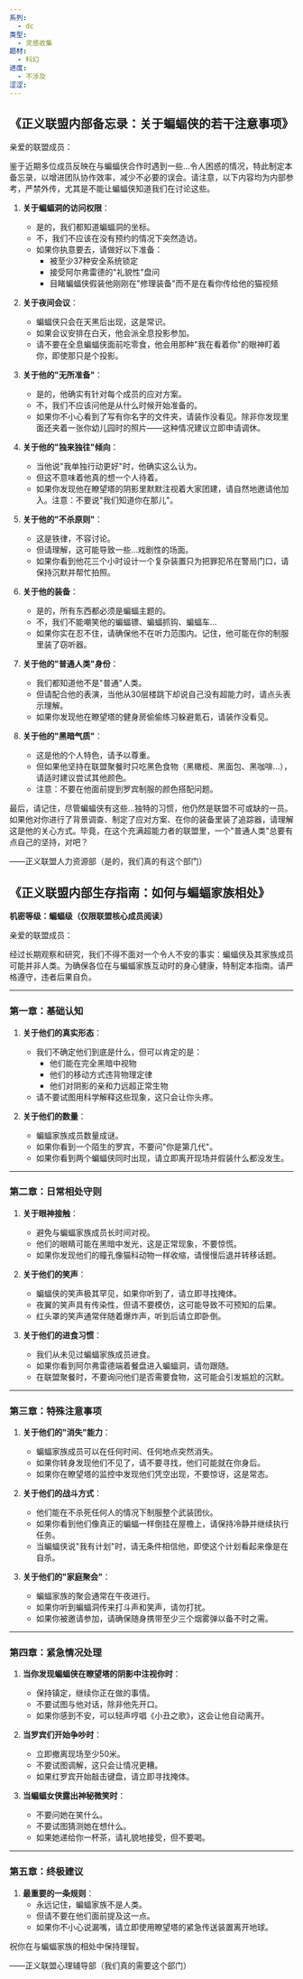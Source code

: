 ```yaml
---
系列:
  - dc
类型:
  - 灵感收集
题材:
  - 科幻
进度:
  - 不涉及
涩涩:
---
```

## 《正义联盟内部备忘录：关于蝙蝠侠的若干注意事项》

亲爱的联盟成员：

鉴于近期多位成员反映在与蝙蝠侠合作时遇到一些...令人困惑的情况，特此制定本备忘录，以增进团队协作效率，减少不必要的误会。请注意，以下内容均为内部参考，严禁外传，尤其是不能让蝙蝠侠知道我们在讨论这些。

1. **关于蝙蝠洞的访问权限**：
   - 是的，我们都知道蝙蝠洞的坐标。
   - 不，我们不应该在没有预约的情况下突然造访。
   - 如果你执意要去，请做好以下准备：
     - 被至少37种安全系统锁定
     - 接受阿尔弗雷德的"礼貌性"盘问
     - 目睹蝙蝠侠假装他刚刚在"修理装备"而不是在看你传给他的猫视频

2. **关于夜间会议**：
   - 蝙蝠侠只会在天黑后出现，这是常识。
   - 如果会议安排在白天，他会派全息投影参加。
   - 请不要在全息蝙蝠侠面前吃零食，他会用那种"我在看着你"的眼神盯着你，即使那只是个投影。

3. **关于他的"无所准备"**：
   - 是的，他确实有针对每个成员的应对方案。
   - 不，我们不应该问他是从什么时候开始准备的。
   - 如果你不小心看到了写有你名字的文件夹，请装作没看见。除非你发现里面还夹着一张你幼儿园时的照片——这种情况建议立即申请调休。

4. **关于他的"独来独往"倾向**：
   - 当他说"我单独行动更好"时，他确实这么认为。
   - 但这不意味着他真的想一个人待着。
   - 如果你发现他在瞭望塔的阴影里默默注视着大家团建，请自然地邀请他加入。注意：不要说"我们知道你在那儿"。

5. **关于他的"不杀原则"**：
   - 这是铁律，不容讨论。
   - 但请理解，这可能导致一些...戏剧性的场面。
   - 如果你看到他花三个小时设计一个复杂装置只为把罪犯吊在警局门口，请保持沉默并帮忙拍照。

6. **关于他的装备**：
   - 是的，所有东西都必须是蝙蝠主题的。
   - 不，我们不能嘲笑他的蝙蝠镖、蝙蝠抓钩、蝙蝠车...
   - 如果你实在忍不住，请确保他不在听力范围内。记住，他可能在你的制服里装了窃听器。

7. **关于他的"普通人类"身份**：
   - 我们都知道他不是"普通"人类。
   - 但请配合他的表演，当他从30层楼跳下却说自己没有超能力时，请点头表示理解。
   - 如果你发现他在瞭望塔的健身房偷偷练习躲避氪石，请装作没看见。

8. **关于他的"黑暗气质"**：
   - 这是他的个人特色，请予以尊重。
   - 但如果他坚持在联盟聚餐时只吃黑色食物（黑橄榄、黑面包、黑咖啡...），请适时建议尝试其他颜色。
   - 注意：不要在他面前提到罗宾制服的颜色搭配问题。

最后，请记住，尽管蝙蝠侠有这些...独特的习惯，他仍然是联盟不可或缺的一员。如果他对你进行了背景调查、制定了应对方案、在你的装备里装了追踪器，请理解这是他的关心方式。毕竟，在这个充满超能力者的联盟里，一个"普通人类"总要有点自己的坚持，对吧？

——正义联盟人力资源部（是的，我们真的有这个部门）

## 《正义联盟内部生存指南：如何与蝙蝠家族相处》

**机密等级：蝙蝠级（仅限联盟核心成员阅读）**

亲爱的联盟成员：

经过长期观察和研究，我们不得不面对一个令人不安的事实：蝙蝠侠及其家族成员可能并非人类。为确保各位在与蝙蝠家族互动时的身心健康，特制定本指南。请严格遵守，违者后果自负。

---

### **第一章：基础认知**

1. **关于他们的真实形态**：
   - 我们不确定他们到底是什么，但可以肯定的是：
     - 他们能在完全黑暗中视物
     - 他们的移动方式违背物理定律
     - 他们对阴影的亲和力远超正常生物
   - 请不要试图用科学解释这些现象，这只会让你头疼。

2. **关于他们的数量**：
   - 蝙蝠家族成员数量成谜。
   - 如果你看到一个陌生的罗宾，不要问"你是第几代"。
   - 如果你看到两个蝙蝠侠同时出现，请立即离开现场并假装什么都没发生。

---

### **第二章：日常相处守则**

1. **关于眼神接触**：
   - 避免与蝙蝠家族成员长时间对视。
   - 他们的眼睛可能在黑暗中发光，这是正常现象，不要惊慌。
   - 如果你发现他们的瞳孔像猫科动物一样收缩，请慢慢后退并转移话题。

2. **关于他们的笑声**：
   - 蝙蝠侠的笑声极其罕见，如果你听到了，请立即寻找掩体。
   - 夜翼的笑声具有传染性，但请不要模仿，这可能导致不可预知的后果。
   - 红头罩的笑声通常伴随着爆炸声，听到后请立即卧倒。

3. **关于他们的进食习惯**：
   - 我们从未见过蝙蝠家族成员进食。
   - 如果你看到阿尔弗雷德端着餐盘进入蝙蝠洞，请勿跟随。
   - 在联盟聚餐时，不要询问他们是否需要食物，这可能会引发尴尬的沉默。

---

### **第三章：特殊注意事项**

1. **关于他们的"消失"能力**：
   - 蝙蝠家族成员可以在任何时间、任何地点突然消失。
   - 如果你转身发现他们不见了，请不要寻找，他们可能就在你身后。
   - 如果你在瞭望塔的监控中发现他们凭空出现，不要惊讶，这是常态。

2. **关于他们的战斗方式**：
   - 他们能在不杀死任何人的情况下制服整个武装团伙。
   - 如果你看到他们像真正的蝙蝠一样倒挂在屋檐上，请保持冷静并继续执行任务。
   - 当蝙蝠侠说"我有计划"时，请无条件相信他，即使这个计划看起来像是在自杀。

3. **关于他们的"家庭聚会"**：
   - 蝙蝠家族的聚会通常在午夜进行。
   - 如果你听到蝙蝠洞传来打斗声和笑声，请勿打扰。
   - 如果你被邀请参加，请确保随身携带至少三个烟雾弹以备不时之需。

---

### **第四章：紧急情况处理**

1. **当你发现蝙蝠侠在瞭望塔的阴影中注视你时**：
   - 保持镇定，继续你正在做的事情。
   - 不要试图与他对话，除非他先开口。
   - 如果你感到不安，可以轻声哼唱《小丑之歌》，这会让他自动离开。

2. **当罗宾们开始争吵时**：
    - 立即撤离现场至少50米。
    - 不要试图调解，这只会让情况更糟。
    - 如果红罗宾开始敲击键盘，请立即寻找掩体。

3. **当蝙蝠女侠露出神秘微笑时**：
    - 不要问她在笑什么。
    - 不要试图猜测她在想什么。
    - 如果她递给你一杯茶，请礼貌地接受，但不要喝。

---

### **第五章：终极建议**

1. **最重要的一条规则**：
    - 永远记住，蝙蝠家族不是人类。
    - 但请不要在他们面前提及这一点。
    - 如果你不小心说漏嘴，请立即使用瞭望塔的紧急传送装置离开地球。

祝你在与蝙蝠家族的相处中保持理智。

——正义联盟心理辅导部（我们真的需要这个部门）